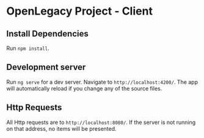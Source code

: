 # OpenLegacy Project - Client

## Install Dependencies

Run `npm install`.

## Development server

Run `ng serve` for a dev server. Navigate to `http://localhost:4200/`. The app will automatically reload if you change any of the source files.

## Http Requests

All Http requests are to `http://localhost:8080/`. If the server is not running on that address, no items will be presented.
